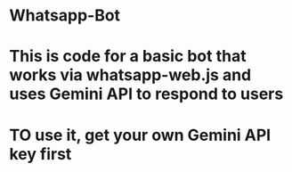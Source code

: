 # Whatsapp-Bot

# This is code for a basic bot that works via whatsapp-web.js and uses Gemini API to respond to users 
# TO use it, get your own Gemini API key first
